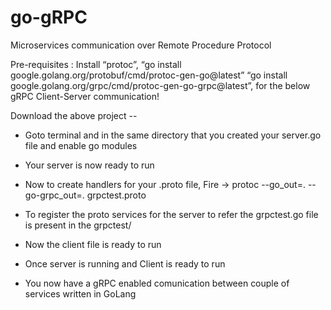 # go-gRPC
Microservices communication over Remote Procedure Protocol

Pre-requisites : Install “protoc”, “go install google.golang.org/protobuf/cmd/protoc-gen-go@latest” “go install google.golang.org/grpc/cmd/protoc-gen-go-grpc@latest”, for the below gRPC Client-Server communication!

Download the above project --

-	Goto terminal and in the same directory that you created your server.go file and enable go modules

- Your server is now ready to run

- Now to create handlers for your .proto file, Fire -> protoc --go_out=. --go-grpc_out=. grpctest.proto

- To register the proto services for the server to refer the grpctest.go file is present in the grpctest/

- Now the client file is ready to run

- Once server is running and Client is ready to run 

- You now have a gRPC enabled comunication between couple of services written in GoLang


